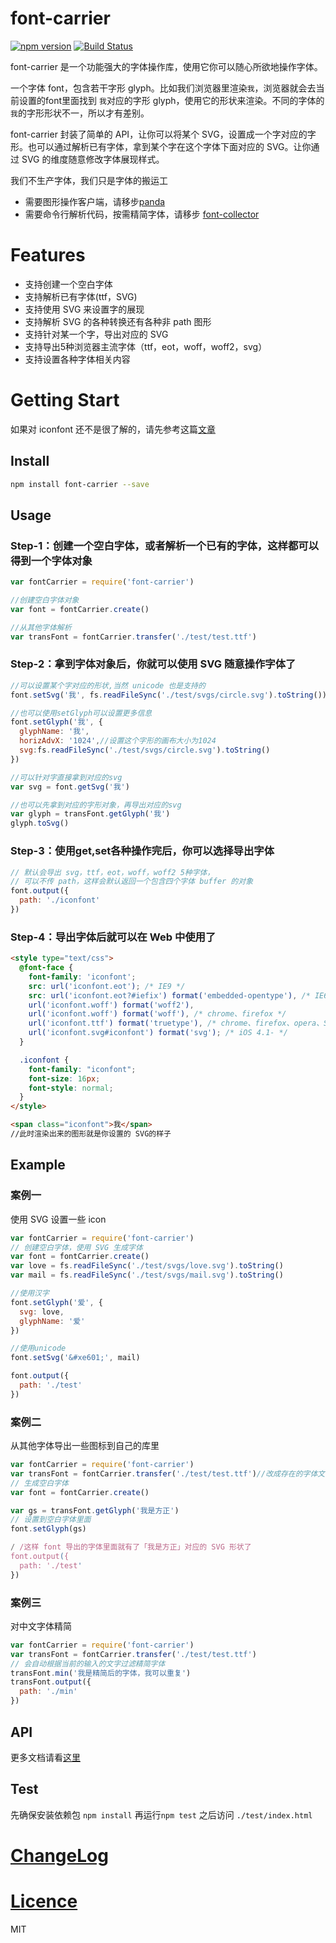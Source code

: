 # font-carrier

[![npm version](https://badge.fury.io/js/font-carrier.svg)](http://badge.fury.io/js/font-carrier) [![Build Status](https://travis-ci.org/purplebamboo/font-carrier.svg?branch=master)](https://travis-ci.org/purplebamboo/font-carrier)

font-carrier 是一个功能强大的字体操作库，使用它你可以随心所欲地操作字体。

一个字体 font，包含若干字形 glyph。比如我们浏览器里渲染`我`，浏览器就会去当前设置的font里面找到 `我`对应的字形 glyph，使用它的形状来渲染。不同的字体的`我`的字形形状不一，所以才有差别。

font-carrier 封装了简单的 API，让你可以将某个 SVG，设置成一个字对应的字形。也可以通过解析已有字体，拿到某个字在这个字体下面对应的 SVG。让你通过 SVG 的维度随意修改字体展现样式。

我们不生产字体，我们只是字体的搬运工

- 需要图形操作客户端，请移步[panda](https://github.com/stormtea123/panda)
- 需要命令行解析代码，按需精简字体，请移步 [font-collector](https://github.com/JailBreakC/font-collector)

# Features

* 支持创建一个空白字体
* 支持解析已有字体(ttf，SVG)
* 支持使用 SVG 来设置字的展现
* 支持解析 SVG 的各种转换还有各种非 path 图形
* 支持针对某一个字，导出对应的 SVG
* 支持导出5种浏览器主流字体（ttf，eot，woff，woff2，svg）
* 支持设置各种字体相关内容

# Getting Start

如果对 iconfont 还不是很了解的，请先参考这篇[文章](http://purplebamboo.github.io/2014/01/09/iconfont/)

## Install

```sh
npm install font-carrier --save
```

## Usage

### Step-1：创建一个空白字体，或者解析一个已有的字体，这样都可以得到一个字体对象

```js
var fontCarrier = require('font-carrier')

//创建空白字体对象
var font = fontCarrier.create()

//从其他字体解析
var transFont = fontCarrier.transfer('./test/test.ttf')
```

### Step-2：拿到字体对象后，你就可以使用 SVG 随意操作字体了

```js
//可以设置某个字对应的形状,当然 unicode 也是支持的
font.setSvg('我', fs.readFileSync('./test/svgs/circle.svg').toString())

//也可以使用setGlyph可以设置更多信息
font.setGlyph('我', {
  glyphName: '我',
  horizAdvX: '1024',//设置这个字形的画布大小为1024
  svg:fs.readFileSync('./test/svgs/circle.svg').toString()
})

//可以针对字直接拿到对应的svg
var svg = font.getSvg('我')

//也可以先拿到对应的字形对象，再导出对应的svg
var glyph = transFont.getGlyph('我')
glyph.toSvg()
```

### Step-3：使用get,set各种操作完后，你可以选择导出字体

```js
// 默认会导出 svg，ttf，eot，woff，woff2 5种字体，
// 可以不传 path，这样会默认返回一个包含四个字体 buffer 的对象
font.output({
  path: './iconfont'
})
```

### Step-4：导出字体后就可以在 Web 中使用了

```html
<style type="text/css">
  @font-face {
    font-family: 'iconfont';
    src: url('iconfont.eot'); /* IE9 */
    src: url('iconfont.eot?#iefix') format('embedded-opentype'), /* IE6-IE8 */
    url('iconfont.woff') format('woff2'),
    url('iconfont.woff') format('woff'), /* chrome、firefox */
    url('iconfont.ttf') format('truetype'), /* chrome、firefox、opera、Safari, Android, iOS 4.2+*/
    url('iconfont.svg#iconfont') format('svg'); /* iOS 4.1- */
  }

  .iconfont {
    font-family: "iconfont";
    font-size: 16px;
    font-style: normal;
  }
</style>

<span class="iconfont">我</span>
//此时渲染出来的图形就是你设置的 SVG的样子
```

## Example

### 案例一

使用 SVG 设置一些 icon

```js
var fontCarrier = require('font-carrier')
// 创建空白字体，使用 SVG 生成字体
var font = fontCarrier.create()
var love = fs.readFileSync('./test/svgs/love.svg').toString()
var mail = fs.readFileSync('./test/svgs/mail.svg').toString()

//使用汉字
font.setGlyph('爱', {
  svg: love,
  glyphName: '爱'
})

//使用unicode
font.setSvg('&#xe601;', mail)

font.output({
  path: './test'
})
```

### 案例二

从其他字体导出一些图标到自己的库里

```js
var fontCarrier = require('font-carrier')
var transFont = fontCarrier.transfer('./test/test.ttf')//改成存在的字体文件地址
// 生成空白字体
var font = fontCarrier.create()

var gs = transFont.getGlyph('我是方正')
// 设置到空白字体里面
font.setGlyph(gs)

/ /这样 font 导出的字体里面就有了「我是方正」对应的 SVG 形状了
font.output({
  path: './test'
})

```

### 案例三

对中文字体精简

```js
var fontCarrier = require('font-carrier')
var transFont = fontCarrier.transfer('./test/test.ttf')
// 会自动根据当前的输入的文字过滤精简字体
transFont.min('我是精简后的字体，我可以重复')
transFont.output({
  path: './min'
})
```

## API

更多文档请看[这里](./doc/api.md)

## Test

先确保安装依赖包 `npm install` 再运行`npm test` 之后访问 `./test/index.html`

# [ChangeLog](changelog.md)

# [Licence](LICENSE)

MIT
